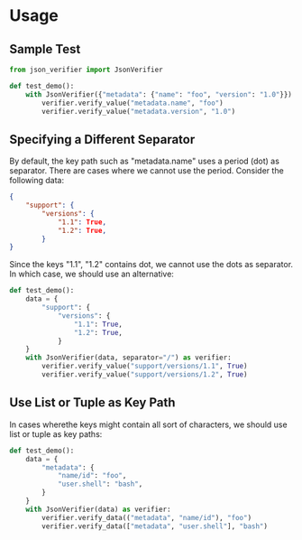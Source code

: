 # Usage

## Sample Test


```python
from json_verifier import JsonVerifier

def test_demo():
    with JsonVerifier({"metadata": {"name": "foo", "version": "1.0"}}) as verifier:
        verifier.verify_value("metadata.name", "foo")
        verifier.verify_value("metadata.version", "1.0")
```

## Specifying a Different Separator

By default, the key path such as "metadata.name" uses a period (dot) as separator. There are cases where we cannot use the period. Consider the following data:

```json
{
    "support": {
        "versions": {
            "1.1": True,
            "1.2": True,
        }
}
```

Since the keys "1.1", "1.2" contains dot, we cannot use the dots as separator. In which case, we should use an alternative:

```python
def test_demo():
    data = {
        "support": {
            "versions": {
                "1.1": True,
                "1.2": True,
            }
    }
    with JsonVerifier(data, separator="/") as verifier:
        verifier.verify_value("support/versions/1.1", True)
        verifier.verify_value("support/versions/1.2", True)
```

## Use List or Tuple as Key Path

In cases wherethe keys might contain all sort of characters, we should use list or tuple as key paths:

```python
def test_demo():
    data = {
        "metadata": {
            "name/id": "foo",
            "user.shell": "bash",
        }
    }
    with JsonVerifier(data) as verifier:
        verifier.verify_data(("metadata", "name/id"), "foo")
        verifier.verify_data(["metadata", "user.shell"], "bash")
```
